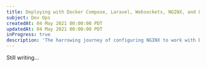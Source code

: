```yaml
---
title: Deploying with Docker Compose, Laravel, Websockets, NGINX, and Let's Encrypt.
subject: Dev Ops
createdAt: 04 May 2021 00:00:00 PDT
updatedAt: 04 May 2021 00:00:00 PDT
inProgress: true
description: 'The harrowing journey of configuring NGINX to work with Docker containers, websockets, and SSL. Having exhausted every article regarding this issue, maybe this blog can appear somewhere and help another developer out.'
---
```


Still writing...
